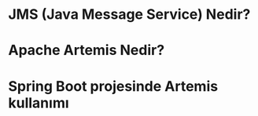 # JMS (Java Message Service) Nedir?


# Apache Artemis Nedir?


# Spring Boot projesinde Artemis kullanımı
